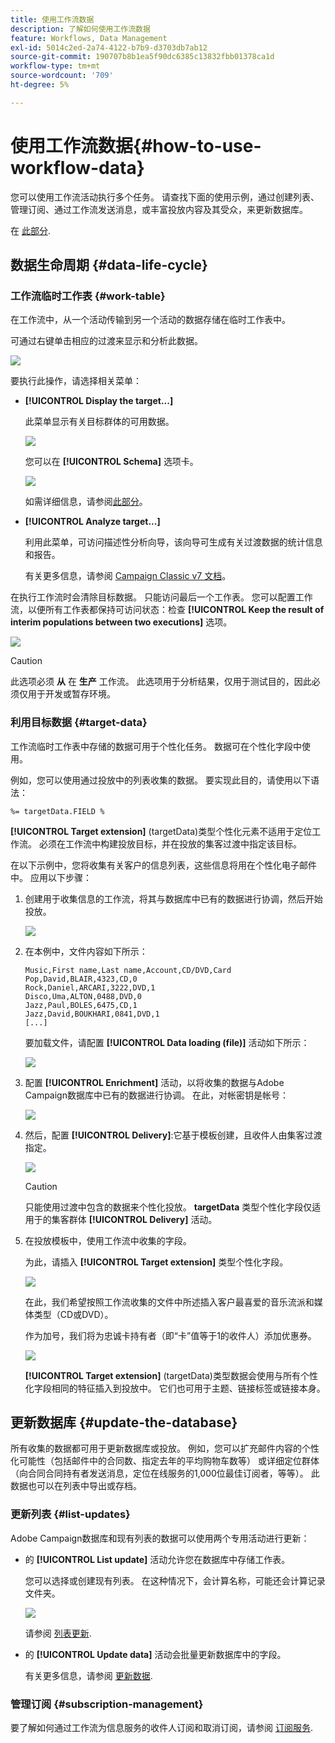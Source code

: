 ```yaml
---
title: 使用工作流数据
description: 了解如何使用工作流数据
feature: Workflows, Data Management
exl-id: 5014c2ed-2a74-4122-b7b9-d3703db7ab12
source-git-commit: 190707b8b1ea5f90dc6385c13832fbb01378ca1d
workflow-type: tm+mt
source-wordcount: '709'
ht-degree: 5%

---
```


# 使用工作流数据{#how-to-use-workflow-data}

您可以使用工作流活动执行多个任务。 请查找下面的使用示例，通过创建列表、管理订阅、通过工作流发送消息，或丰富投放内容及其受众，来更新数据库。

在 [此部分](workflow-use-cases.md).

## 数据生命周期 {#data-life-cycle}

### 工作流临时工作表 {#work-table}

在工作流中，从一个活动传输到另一个活动的数据存储在临时工作表中。

可通过右键单击相应的过渡来显示和分析此数据。

![](assets/wf-right-click-analyze.png)

要执行此操作，请选择相关菜单：

* **[!UICONTROL Display the target...]**

   此菜单显示有关目标群体的可用数据。

   ![](assets/wf-right-click-display.png)

   您可以在 **[!UICONTROL Schema]** 选项卡。

   ![](assets/wf-right-click-schema.png)

   如需详细信息，请参阅[此部分](monitor-workflow-execution.md#worktables-and-workflow-schema)。

* **[!UICONTROL Analyze target...]**

   利用此菜单，可访问描述性分析向导，该向导可生成有关过渡数据的统计信息和报告。

   有关更多信息，请参阅 [Campaign Classic v7 文档](https://experienceleague.adobe.com/docs/campaign-classic/using/reporting/analyzing-populations/about-descriptive-analysis.html)。

在执行工作流时会清除目标数据。 只能访问最后一个工作表。 您可以配置工作流，以便所有工作表都保持可访问状态：检查 **[!UICONTROL Keep the result of interim populations between two executions]** 选项。

![](assets/wf-purge-data-option.png)

>[!CAUTION]
>
>此选项必须 **从** 在 **生产** 工作流。 此选项用于分析结果，仅用于测试目的，因此必须仅用于开发或暂存环境。


### 利用目标数据 {#target-data}

工作流临时工作表中存储的数据可用于个性化任务。 数据可在个性化字段中使用。

例如，您可以使用通过投放中的列表收集的数据。 要实现此目的，请使用以下语法：

```
%= targetData.FIELD %
```

**[!UICONTROL Target extension]** (targetData)类型个性化元素不适用于定位工作流。 必须在工作流中构建投放目标，并在投放的集客过渡中指定该目标。

在以下示例中，您将收集有关客户的信息列表，这些信息将用在个性化电子邮件中。 应用以下步骤：

1. 创建用于收集信息的工作流，将其与数据库中已有的数据进行协调，然后开始投放。

   ![](assets/wf-targetdata-sample-1.png)

1. 在本例中，文件内容如下所示：

   ```
   Music,First name,Last name,Account,CD/DVD,Card
   Pop,David,BLAIR,4323,CD,0
   Rock,Daniel,ARCARI,3222,DVD,1
   Disco,Uma,ALTON,0488,DVD,0
   Jazz,Paul,BOLES,6475,CD,1
   Jazz,David,BOUKHARI,0841,DVD,1
   [...]
   ```

   要加载文件，请配置 **[!UICONTROL Data loading (file)]** 活动如下所示：

   ![](assets/wf-targetdata-sample-2.png)

1. 配置 **[!UICONTROL Enrichment]** 活动，以将收集的数据与Adobe Campaign数据库中已有的数据进行协调。 在此，对帐密钥是帐号：

   ![](assets/wf-targetdata-sample-3.png)

1. 然后，配置 **[!UICONTROL Delivery]**:它基于模板创建，且收件人由集客过渡指定。

   ![](assets/wf-targetdata-sample-4.png)

   >[!CAUTION]
   >
   >只能使用过渡中包含的数据来个性化投放。 **targetData** 类型个性化字段仅适用于的集客群体 **[!UICONTROL Delivery]** 活动。

1. 在投放模板中，使用工作流中收集的字段。

   为此，请插入 **[!UICONTROL Target extension]** 类型个性化字段。

   ![](assets/wf-targetdata-sample-5.png)

   在此，我们希望按照工作流收集的文件中所述插入客户最喜爱的音乐流派和媒体类型（CD或DVD）。

   作为加号，我们将为忠诚卡持有者（即“卡”值等于1的收件人）添加优惠券。

   ![](assets/wf-targetdata-sample-6.png)

   **[!UICONTROL Target extension]** (targetData)类型数据会使用与所有个性化字段相同的特征插入到投放中。 它们也可用于主题、链接标签或链接本身。


## 更新数据库 {#update-the-database}

所有收集的数据都可用于更新数据库或投放。 例如，您可以扩充邮件内容的个性化可能性（包括邮件中的合同数、指定去年的平均购物车数等） 或详细定位群体（向合同合同持有者发送消息，定位在线服务的1,000位最佳订阅者，等等）。 此数据也可以在列表中导出或存档。

### 更新列表  {#list-updates}

Adobe Campaign数据库和现有列表的数据可以使用两个专用活动进行更新：

* 的 **[!UICONTROL List update]** 活动允许您在数据库中存储工作表。

   您可以选择或创建现有列表。 在这种情况下，会计算名称，可能还会计算记录文件夹。

   ![](assets/s_user_create_list.png)

   请参阅 [列表更新](list-update.md).

* 的 **[!UICONTROL Update data]** 活动会批量更新数据库中的字段。

   有关更多信息，请参阅 [更新数据](update-data.md).

### 管理订阅 {#subscription-management}

要了解如何通过工作流为信息服务的收件人订阅和取消订阅，请参阅 [订阅服务](subscription-services.md).

